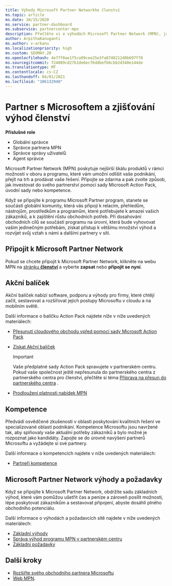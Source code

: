 ```yaml
---
title: Výhody Microsoft Partner Networkho členství
ms.topic: article
ms.date: 10/15/2020
ms.service: partner-dashboard
ms.subservice: partnercenter-mpn
description: Přečtěte si o výhodách Microsoft Partner Network (MPN), jako je Microsoft Action Pack, kompetence nebo možnosti programu, které umožňují přejít na trh a prodávat vaše řešení.
author: ArpithaKanuganti
ms.author: v-arkanu
ms.localizationpriority: high
ms.custom: SEOMAY.20
ms.openlocfilehash: 4e7ff0ae1f5ca99cee25e3fa8740212d0b697f70
ms.sourcegitcommit: f24089cd27b1de6ecf6ddbefb6cbb2d340e144de
ms.translationtype: MT
ms.contentlocale: cs-CZ
ms.lasthandoff: 04/01/2021
ms.locfileid: "106132940"
---
```

# <a name="partner-with-microsoft-and-discover-membership-benefits"></a>Partner s Microsoftem a zjišťování výhod členství

**Příslušné role**

- Globální správce
- Správce partnera MPN
- Správce správy uživatelů
- Agent správce

Microsoft Partner Network (MPN) poskytuje nejširší škálu produktů v rámci možností v oboru a programu, které vám umožní odlišit vaše podnikání, přejít na trh a prodávat vaše řešení. Připojte se zdarma a pak zvolte způsob, jak investovat do svého partnerství pomocí sady Microsoft Action Pack, úvodní sady nebo kompetence.

Když se připojíte k programu Microsoft Partner program, stanete se součástí globální komunity, která vás připojí k relacím, přehledům, nástrojům, prostředkům a programům, které potřebujete k amazeí vašich zákazníků, a k zajištění růstu obchodních potřeb. Při dosahování obchodních cílů se součástí programu na úrovni, která bude vyhovovat vašim jedinečným potřebám, získat přístup k většímu množství výhod a rozvíjet svůj vztah s námi a dalšími partnery v síti. 

## <a name="join-the-microsoft-partner-network"></a>Připojit k Microsoft Partner Network

Pokud se chcete připojit k Microsoft Partner Network, klikněte na webu MPN na [stránku **členství**](https://partner.microsoft.com/membership) a vyberte **zapsat** nebo **připojit se nyní**.

## <a name="action-pack"></a>Akční balíček

Akční balíček nabízí software, podporu a výhody pro firmy, které chtějí začít, sestavovat a rozšiřovat jejich postupy Microsoftu v cloudu a na mobilním světě.

Další informace o balíčku Action Pack najdete níže v níže uvedených materiálech:

- [Přesunutí cloudového obchodu vpřed pomocí sady Microsoft Action Pack](https://partner.microsoft.com/membership/action-pack)

- [Získat Akční balíček](mpn-get-action-pack.md)
  
    >[!IMPORTANT]
    >Vaše předplatné sady Action Pack spravujete v partnerském centru. Pokud vaše společnost ještě nepřesunula do partnerského centra z partnerského centra pro členství, přečtěte si téma [Příprava na přesun do partnerského centra](prepare-pmc-pc-migration.md) .  

- [Prodloužení platnosti nabídek MPN](renew-mpn-offers.md)

## <a name="competencies"></a>Kompetence

Předvádí osvědčené zkušenosti v oblasti poskytování kvalitních řešení ve specializované oblasti podnikání. Kompetence Microsoftu jsou navržené tak, aby splňovaly vaše aktuální potřeby zákazníků a bylo možné je rozpoznat jako kandidáty. Zapojte se do úrovně navýšení partnerů Microsoftu a vyžádejte si své partnery.

Další informace o kompetencích najdete v níže uvedených materiálech:

- [Partneři kompetence](https://partner.microsoft.com/membership/competencies)

## <a name="microsoft-partner-network-benefits-and-requirements"></a>Microsoft Partner Network výhody a požadavky

Když se připojíte k Microsoft Partner Network, obdržíte sadu základních výhod, které vám pomůžou ušetřit čas a peníze a zároveň posílit možnosti, lépe poskytovat zákazníkům a sestavovat připojení, abyste dosáhli plného obchodního potenciálu. 

Další informace o výhodách a požadavcích sítě najdete v níže uvedených materiálech:

- [Základní výhody](https://partner.microsoft.com/membership/core-benefits#simple-tab-content-1)
- [Správa výhod programu MPN v partnerském centru](manage-your-partner-network-benefits.md)
- [Základní požadavky](https://partner.microsoft.com/membership/core-benefits#simple-tab-content-2)

## <a name="next-steps"></a>Další kroky

- [Rozšiřte svého obchodního partnera Microsoftu](grow-your-business.md)
- [Web MPN](https://partner.microsoft.com/commercial).
